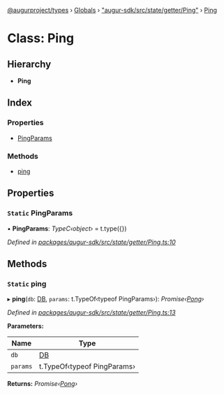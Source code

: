 [@augurproject/types](../README.md) › [Globals](../globals.md) › ["augur-sdk/src/state/getter/Ping"](../modules/_augur_sdk_src_state_getter_ping_.md) › [Ping](_augur_sdk_src_state_getter_ping_.ping.md)

# Class: Ping

## Hierarchy

* **Ping**

## Index

### Properties

* [PingParams](_augur_sdk_src_state_getter_ping_.ping.md#static-pingparams)

### Methods

* [ping](_augur_sdk_src_state_getter_ping_.ping.md#static-ping)

## Properties

### `Static` PingParams

▪ **PingParams**: *TypeC‹object›* = t.type({})

*Defined in [packages/augur-sdk/src/state/getter/Ping.ts:10](https://github.com/AugurProject/augur/blob/69c4be52bf/packages/augur-sdk/src/state/getter/Ping.ts#L10)*

## Methods

### `Static` ping

▸ **ping**(`db`: [DB](_augur_sdk_src_state_db_db_.db.md), `params`: t.TypeOf‹typeof PingParams›): *Promise‹[Pong](../interfaces/_augur_sdk_src_state_getter_ping_.pong.md)›*

*Defined in [packages/augur-sdk/src/state/getter/Ping.ts:13](https://github.com/AugurProject/augur/blob/69c4be52bf/packages/augur-sdk/src/state/getter/Ping.ts#L13)*

**Parameters:**

Name | Type |
------ | ------ |
`db` | [DB](_augur_sdk_src_state_db_db_.db.md) |
`params` | t.TypeOf‹typeof PingParams› |

**Returns:** *Promise‹[Pong](../interfaces/_augur_sdk_src_state_getter_ping_.pong.md)›*

